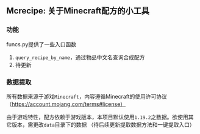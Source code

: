 ## Mcrecipe: 关于Minecraft配方的小工具

### 功能
funcs.py提供了一些入口函数
1. `query_recipe_by_name`，通过物品中文名查询合成配方
2. 待更新

### 数据提取
所有数据来源于游戏`Minecraft`，内容遵循Minecraft的使用许可协议（https://account.mojang.com/terms#license）

由于游戏特性，配方依赖于游戏版本，本项目默认使用`1.19.2`之数据。欲使用其它版本，需更改`data`目录下的数据
（待后续更新提取数据方法和一键提取入口）

